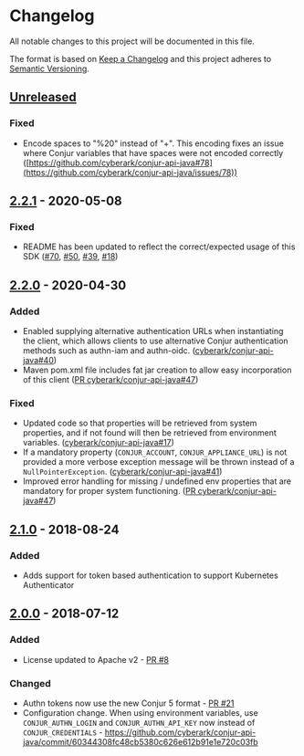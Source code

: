# Changelog
All notable changes to this project will be documented in this file.

The format is based on [Keep a Changelog](http://keepachangelog.com/en/1.0.0/)
and this project adheres to [Semantic Versioning](http://semver.org/spec/v2.0.0.html).

## [Unreleased]
### Fixed
- Encode spaces to "%20" instead of "+". This encoding fixes an issue where Conjur
  variables that have spaces were not encoded correctly
  ([https://github.com/cyberark/conjur-api-java#78](https://github.com/cyberark/conjur-api-java/issues/78))

## [2.2.1] - 2020-05-08
### Fixed
- README has been updated to reflect the correct/expected usage of this SDK ([#70](https://github.com/cyberark/conjur-api-java/issues/70),
  [#50](https://github.com/cyberark/conjur-api-java/issues/50),
  [#39](https://github.com/cyberark/conjur-api-java/issues/39),
  [#18](https://github.com/cyberark/conjur-api-java/issues/18))

## [2.2.0] - 2020-04-30
### Added
- Enabled supplying alternative authentication URLs when instantiating the client,
  which allows clients to use alternative Conjur authentication methods such as
  authn-iam and authn-oidc. ([cyberark/conjur-api-java#40](https://github.com/cyberark/conjur-api-java/issues/40))
- Maven pom.xml file includes fat jar creation to allow easy incorporation of
  this client ([PR cyberark/conjur-api-java#47](https://github.com/cyberark/conjur-api-java/issues/47))

### Fixed
- Updated code so that properties will be retrieved from system properties, and
  if not found will then be retrieved from environment variables. ([cyberark/conjur-api-java#17](https://github.com/cyberark/conjur-api-java/issues/17))
- If a mandatory property (`CONJUR_ACCOUNT`, `CONJUR_APPLIANCE_URL`) is not provided
  a more verbose exception message will be thrown instead of a `NullPointerException`.
  ([cyberark/conjur-api-java#41](https://github.com/cyberark/conjur-api-java/issues/41))
- Improved error handling for missing / undefined env properties that are
  mandatory for proper system functioning.
  ([PR cyberark/conjur-api-java#47](https://github.com/cyberark/conjur-api-java/issues/47))

## [2.1.0] - 2018-08-24
### Added
- Adds support for token based authentication to support Kubernetes Authenticator

## [2.0.0] - 2018-07-12
### Added
- License updated to Apache v2 - [PR #8](https://github.com/cyberark/conjur-api-java/pull/8)

### Changed
- Authn tokens now use the new Conjur 5 format - [PR #21](https://github.com/cyberark/conjur-api-java/pull/21)
- Configuration change. When using environment variables, use `CONJUR_AUTHN_LOGIN` and `CONJUR_AUTHN_API_KEY` now instead of `CONJUR_CREDENTIALS` - https://github.com/cyberark/conjur-api-java/commit/60344308fc48cb5380c626e612b91e1e720c03fb

[Unreleased]: https://github.com/cyberark/conjur-api-java/compare/v2.2.1...HEAD
[2.0.0]: https://github.com/cyberark/conjur-api-java/compare/v1.1.0...v2.0.0
[2.1.0]: https://github.com/cyberark/conjur-api-java/compare/v2.0.0...v2.1.0
[2.2.0]: https://github.com/cyberark/conjur-api-java/compare/v2.1.0...v2.2.0
[2.2.1]: https://github.com/cyberark/conjur-api-java/compare/v2.2.0...v2.2.1
